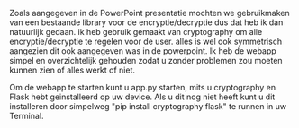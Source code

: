 Zoals aangegeven in de PowerPoint presentatie mochten we gebruikmaken van een bestaande library voor de encryptie/decryptie dus dat heb ik dan natuurlijk gedaan. ik heb gebruik gemaakt van cryptography om alle encryptie/decryptie te regelen voor de user. alles is wel ook symmetrisch aangezien dit ook aangegeven was in de powerpoint. 
Ik heb de webapp simpel en overzichtelijk gehouden zodat u zonder problemen zou moeten kunnen zien of alles werkt of niet. 

Om de webapp te starten kunt u app.py starten, mits u cryptography en Flask hebt geinstalleerd op uw device. 
Als u dit nog niet heeft kunt u dit installeren door simpelweg "pip install cryptography flask" te runnen in uw Terminal. 

